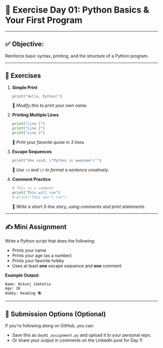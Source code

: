 
# 📘 Exercise Day 01: Python Basics & Your First Program

---

## ✅ Objective:
Reinforce basic syntax, printing, and the structure of a Python program.

---

## 🧠 Exercises

1. **Simple Print**
   ```python
   print("Hello, Python!")
   ```
   🔹 *Modify this to print your own name.*

2. **Printing Multiple Lines**
   ```python
   print("Line 1")
   print("Line 2")
   print("Line 3")
   ```
   🔹 *Print your favorite quote in 3 lines.*

3. **Escape Sequences**
   ```python
   print("She said, \"Python is awesome!\"")
   ```
   🔹 *Use `\n` and `\t` to format a sentence creatively.*

4. **Comment Practice**
   ```python
   # This is a comment
   print("This will run")
   # print("This won't run")
   ```
   🔹 *Write a short 3-line story, using comments and print statements.*

---

## ✍️ Mini Assignment

Write a Python script that does the following:

- Prints your name
- Prints your age (as a number)
- Prints your favorite hobby
- Uses at least **one** escape sequence and **one** comment

**Example Output:**
```
Name: Nikunj Jakhotia
Age: 28
Hobby: Reading 📚
```

---

## 🔄 Submission Options (Optional)

If you're following along on GitHub, you can:
- Save this as `day01_assignment.py` and upload it to your personal repo.
- Or share your output in comments on the LinkedIn post for Day 1!
